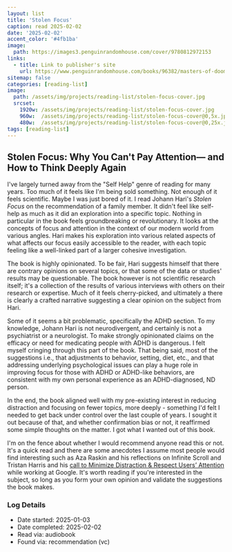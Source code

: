 ```yaml
---
layout: list
title: 'Stolen Focus'
caption: read 2025-02-02
date: '2025-02-02'
accent_color: '#4fb1ba'
image: 
  path: https://images3.penguinrandomhouse.com/cover/9780812972153
links:
  - title: Link to publisher's site
    url: https://www.penguinrandomhouse.com/books/96382/masters-of-doom-by-david-kushner/9780812972153/ 
sitemap: false
categories: [reading-list]
image: 
  path: /assets/img/projects/reading-list/stolen-focus-cover.jpg
  srcset: 
    1920w: /assets/img/projects/reading-list/stolen-focus-cover.jpg
    960w:  /assets/img/projects/reading-list/stolen-focus-cover@0,5x.jpg
    480w:  /assets/img/projects/reading-list/stolen-focus-cover@0,25x.jpg
tags: [reading-list]
---
```


## Stolen Focus: Why You Can't Pay Attention— and How to Think Deeply Again

I've largely turned away from the "Self Help" genre of reading for many years. Too much of it feels like I'm being sold something. Not enough of it feels scientific. Maybe I was just bored of it. I read Johann Hari's _Stolen Focus_ on the recommendation of a family member. It didn't feel like self-help as much as it did an exploration into a specific topic. Nothing in particular in the book feels groundbreaking or revolutionary. It looks at the concepts of focus and attention in the context of our modern world from various angles. Hari makes his exploration into various related aspects of what affects our focus easily accessible to the reader, with each topic feeling like a well-linked part of a larger cohesive investigation.

The book is highly opinionated. To be fair, Hari suggests himself that there are contrary opinions on several topics, or that some of the data or studies' results may be questionable. The book however is not scientific research itself; it's a collection of the results of various interviews with others on their research or expertise. Much of it feels cherry-picked, and ultimately a there is clearly a crafted narrative suggesting a clear opinion on the subject from Hari. 

Some of it seems a bit problematic, specifically the ADHD section. To my knowledge, Johann Hari is not neurodivergent, and certainly is not a psychiatrist or a neurologist. To make strongly opinionated claims on the efficacy or need for medicating people with ADHD is dangerous. I felt myself cringing through this part of the book. That being said, most of the suggestions i.e., that adjustments to behavior, setting, diet, etc., and that addressing underlying psychological issues can play a huge role in improving focus for those with ADHD or ADHD-like behaviors, are consistent with my own personal experience as an ADHD-diagnosed, ND person.

In the end, the book aligned well with my pre-existing interest in reducing distraction and focusing on fewer topics, more deeply - something I'd felt I needed to get back under control over the last couple of years. I sought it out because of that, and whether confirmation bias or not, it reaffirmed some simple thoughts on the matter. I got what I wanted out of this book.

I'm on the fence about whether I would recommend anyone read this or not. It's a quick read and there are some anecdotes I assume most people would find interesting such as Aza Raskin and his reflections on Infinite Scroll and Tristan Harris and his [call to Minimize Distraction & Respect Users’ Attention](https://archive.org/details/378841682-a-call-to-minimize-distraction-respect-users-attention-by-tristan-harris) while working at Google. It's worth reading if you're interested in the subject, so long as you form your own opinion and validate the suggestions the book makes. 


### Log Details

- Date started: 2025-01-03
- Date completed: 2025-02-02
- Read via: audiobook
- Found via: recommendation (vc)
